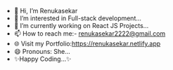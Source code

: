 - 👋 Hi, I’m Renukasekar
- 👀 I’m interested in Full-stack development...
- 🌱 I’m currently working on React JS Projects...
- 📫 How to reach me:- renukasekar2222@gmail.com
- 🌐 Visit my Portfolio:https://renukasekar.netlify.app
- 😄 Pronouns: She...
- ✨Happy Coding...✨
<!---
Renukasekar/Renukasekar is a ✨ special ✨ repository because its `README.md` (this file) appears on your GitHub profile.
You can click the Preview link to take a look at your changes.
--->
